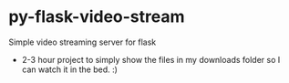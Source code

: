 # py-flask-video-stream
Simple video streaming server for flask
* 2-3 hour project to simply show the files in my downloads folder so I can watch it in the bed. :) 
